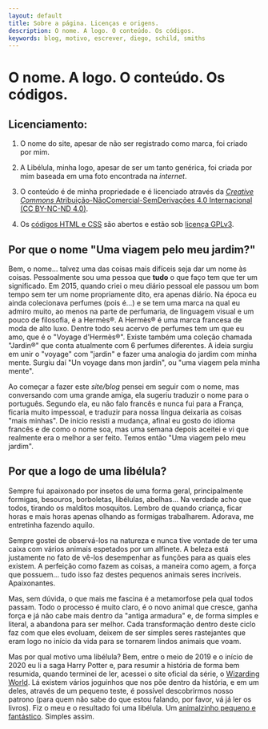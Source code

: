 ```yaml
---
layout: default
title: Sobre a página. Licenças e origens.
description: O nome. A logo. O conteúdo. Os códigos.
keywords: blog, motivo, escrever, diego, schild, smiths
---
```


# O nome. A logo. O conteúdo. Os códigos.

## Licenciamento:

1. O nome do site, apesar de não ser registrado como marca, foi criado por mim.

2. A Libélula, minha logo, apesar de ser um tanto genérica, foi criada por mim baseada em uma foto encontrada na *internet*.

3. O conteúdo é de minha propriedade e é licenciado através da [_Creative Commons_ Atribuição-NãoComercial-SemDerivações 4.0 Internacional (CC BY-NC-ND 4.0)](https://creativecommons.org/licenses/by-nc-nd/4.0/deed.pt_BR).

4. Os [códigos HTML e CSS](https://github.com/diegossmiths/diegossmiths.github.io) são abertos e estão sob [licença GPLv3](https://choosealicense.com/licenses/gpl-3.0/).

## Por que o nome "Uma viagem pelo meu jardim?"

Bem, o nome... talvez uma das coisas mais difíceis seja dar um nome às coisas. Pessoalmente sou uma pessoa que **tudo** o que faço tem que ter um significado. Em 2015, quando criei o meu diário pessoal ele passou um bom tempo sem ter um nome propriamente dito, era apenas diário. Na época eu ainda colecionava perfumes (pois é...) e se tem uma marca na qual eu admiro muito, ao menos na parte de perfumaria, de linguagem visual e um pouco de filosofia, é a Hermès®. A Hermès® é uma marca francesa de moda de alto luxo. Dentre todo seu acervo de perfumes tem um que eu amo, que é o "Voyage d'Hermès®". Existe também uma coleção chamada "Jardin®" que conta atualmente com 6 perfumes diferentes. A ideia surgiu em unir o "voyage" com "jardin" e fazer uma analogia do jardim com minha mente. Surgiu daí "Un voyage dans mon jardin", ou "uma viagem pela minha mente".

Ao começar a fazer este _site/blog_ pensei em seguir com o nome, mas conversando com uma grande amiga, ela sugeriu traduzir o nome para o português. Segundo ela, eu não falo francês e nunca fui para a França, ficaria muito impessoal, e traduzir para nossa língua deixaria as coisas "mais minhas". De início resisti a mudança, afinal eu gosto do idioma francês e de como o nome soa, mas uma semana depois aceitei e vi que realmente era o melhor a ser feito. Temos então "Uma viagem pelo meu jardim".

## Por que a logo de uma libélula?

Sempre fui apaixonado por insetos de uma forma geral, principalmente formigas, besouros, borboletas, libélulas, abelhas... Na verdade acho que todos, tirando os malditos mosquitos. Lembro de quando criança, ficar horas e mais horas apenas olhando as formigas trabalharem. Adorava, me entretinha fazendo aquilo.

Sempre gostei de observá-los na natureza e nunca tive vontade de ter uma caixa com vários animais espetados por um alfinete. A beleza está justamente no fato de vê-los desempenhar as funções para as quais eles existem. A perfeição como fazem as coisas, a maneira como agem, a força que possuem... tudo isso faz destes pequenos animais seres incríveis. Apaixonantes.

Mas, sem dúvida, o que mais me fascina é a metamorfose pela qual todos passam. Todo o processo é muito claro, é o novo animal que cresce, ganha força e já não cabe mais dentro da "antiga armadura" e, de forma simples e literal, a abandona para ser melhor. Cada transformação dentro deste ciclo faz com que eles evoluam, deixem de ser simples seres rastejantes que eram logo no início da vida para se tornarem lindos animais que voam.

Mas por qual motivo uma libélula? Bem, entre o meio de 2019 e o início de 2020 eu li a saga Harry Potter e, para resumir a história de forma bem resumida, quando terminei de ler, acessei o site oficial da série, o [Wizarding World](https://www.wizardingworld.com/). Lá existem vários joguinhos que nos põe dentro da história, e em um deles, através de um pequeno teste, é possível descobrirmos nosso patrono (para quem não sabe do que estou falando, por favor, vá já ler os livros). Fiz o meu e o resultado foi uma libélula. Um [animalzinho pequeno e fantástico](https://dragonflywebsite.com/dragonfly-facts.cfm). Simples assim.

